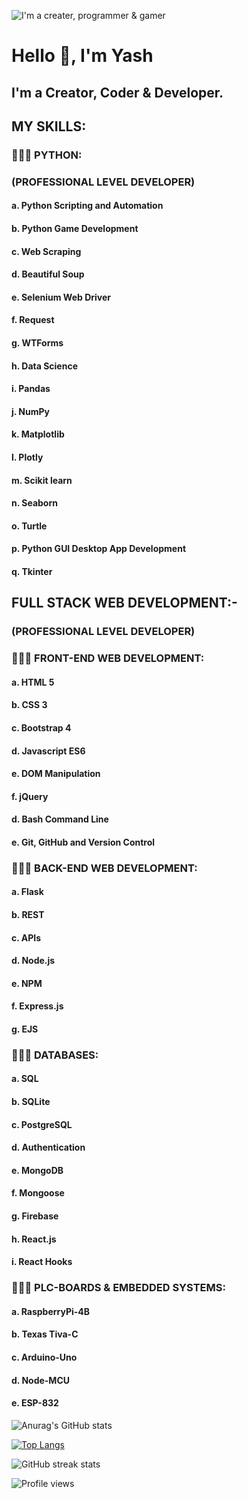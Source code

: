 ![I'm a creater, programmer & gamer](https://pbs.twimg.com/profile_banners/1465363072571232261/1648129420/600x200)

# Hello 👋, I'm Yash
## I'm a Creator, Coder & Developer.

## MY SKILLS:

### 👨🏻‍💻 PYTHON:
### (PROFESSIONAL LEVEL DEVELOPER)
####  a. Python Scripting and Automation
####  b. Python Game Development
####  c. Web Scraping
####  d. Beautiful Soup
####  e. Selenium Web Driver
####  f. Request
####  g. WTForms
####  h. Data Science
####  i. Pandas
####  j. NumPy
####  k. Matplotlib
####  l. Plotly
####  m. Scikit learn
####  n. Seaborn
####  o. Turtle
####  p. Python GUI Desktop App Development
####  q. Tkinter

## FULL STACK WEB DEVELOPMENT:-
### (PROFESSIONAL LEVEL DEVELOPER)

### 👨🏻‍💻 FRONT-END WEB DEVELOPMENT:
#### a. HTML 5
#### b. CSS 3
#### c. Bootstrap 4
#### d. Javascript ES6
#### e. DOM Manipulation
#### f. jQuery
#### d. Bash Command Line
#### e. Git, GitHub and Version Control

### 👨🏻‍💻 BACK-END WEB DEVELOPMENT:
#### a. Flask
#### b. REST
#### c. APIs
#### d. Node.js
#### e. NPM
#### f. Express.js
#### g. EJS

### 👨🏻‍💻 DATABASES:
#### a. SQL
#### b. SQLite
#### c. PostgreSQL
#### d. Authentication
#### e. MongoDB
#### f. Mongoose
#### g. Firebase
#### h. React.js
#### i. React Hooks

### 👨🏻‍💻 PLC-BOARDS & EMBEDDED SYSTEMS: 
#### a. RaspberryPi-4B
#### b. Texas Tiva-C 
#### c. Arduino-Uno
#### d. Node-MCU
#### e. ESP-832

![Anurag's GitHub stats](https://github-readme-stats.vercel.app/api?username=YJ-928&theme=great-gatsby&show_icons=true)

[![Top Langs](https://github-readme-stats.vercel.app/api/top-langs/?username=YJ-928&layout=compact&theme=great-gatsby)](https://github.com/anuraghazra/github-readme-stats)

![GitHub streak stats](https://github-readme-streak-stats.herokuapp.com/?user=YJ-928&theme=great-gatsby)  

![Profile views](https://gpvc.arturio.dev/YJ-928)

